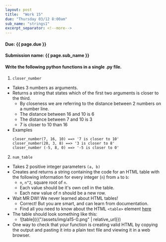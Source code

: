 ```yaml
---
layout: post
title:  "Work 15"
due: "Thursday 03/12 8:00am"
sub_name: "strings1"
excerpt_separator: <!--more-->
---
```


#### Due: {{ page.due }}

#### Submission name: {{ page.sub_name }}
<!--more-->

#### Write the following python functions in a single .py file.

1. `closer_number`
  * Takes 3 numbers as arguments.
  * Returns a string that states which of the first two arguments is closer to the third.
    * By closeness we are referring to the distance between 2 numbers on a number line.
    * The distance between 16 and 10 is 6
    * The distance between 7 and 10 is 3
    * 7 is closer to 10 than 16
  * Examples
    ```
    closer_number(7, 16, 10) ==> '7 is closer to 10'
    closer_number(20, 3, 8) ==> '3 is closer to 8'
    closer_number (-5, 8, 0) ==> '-5 is closer to 0'
    ```
2. `num_table`
  * Takes 2 positive integer parameters `(a, b)`
  * Creates and returns a string containing the code for an HTML table with the following information for every integer (`n`) from `a` to `b`:
    * `n`, `n^2`, square root of `n`.
    * Each value should be it's own cell in the table.
    * Each new value of n should be a new row.
  * Wait MR DW! We never learned about HTML tables!
    - Correct! But you are smart, and can learn from documentation.
    - Find all you need to know about the HTML `<table>` element [here](https://developer.mozilla.org/en-US/docs/Web/HTML/Element/table)
  * The table should look something like this:
    * ![table]({{"/assets/img/a15-0.png" | relative_url}})
  * One way to check that your function is creating valid HTML by copying the output and pasting it into a plain text file and viewing it in a web browser.
